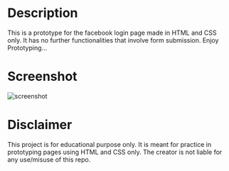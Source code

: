 # Description
This is a prototype for the facebook login page made in HTML and CSS only. It has no further functionalities that involve form submission. 
Enjoy Prototyping...
# Screenshot
![screenshot](https://github.com/xililo/fb-login/screenshot.png?raw=true)
# Disclaimer
This project is for educational purpose only. It is meant for practice in prototyping pages using HTML and CSS only. The creator is not liable for any use/misuse of this repo.
